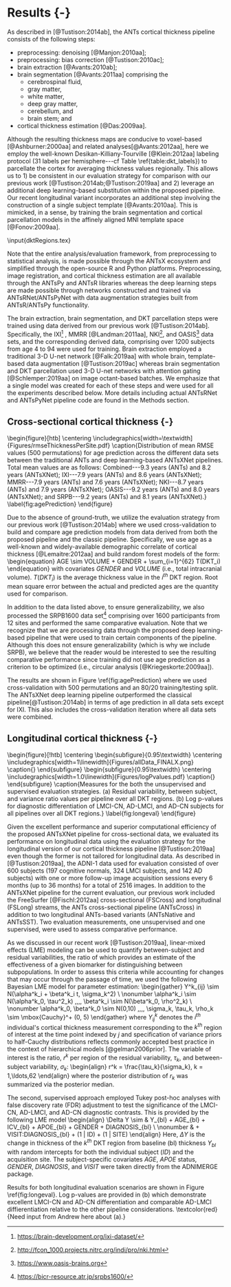 
# Results {-}

As described in [@Tustison:2014ab], the ANTs cortical thickness pipeline
consists of the following steps:

* preprocessing: denoising [@Manjon:2010aa];
* preprocessing: bias correction [@Tustison:2010ac];
* brain extraction [@Avants:2010ab];
* brain segmentation [@Avants:2011aa] comprising the
    * cerebrospinal fluid,
    * gray matter,
    * white matter,
    * deep gray matter,
    * cerebellum, and
    * brain stem; and
* cortical thickness estimation [@Das:2009aa].

Although the resulting thickness maps are conducive to voxel-based
[@Ashburner:2000aa] and related analyses[@Avants:2012aa], here we employ the
well-known Desikan-Killiany-Tourville [@Klein:2012aa] labeling protocol (31
labels per hemisphere---cf Table \ref{table:dkt_labels}) to parcellate the
cortex for averaging thickness values regionally. This allows us to 1) be
consistent in our evaluation strategy for comparison with our previous work
[@Tustison:2014ab;@Tustison:2019aa] and 2) leverage an additional deep
learning-based substitution within the proposed pipeline. Our recent
longitudinal variant incorporates an additional step involving the construction
of a single subject template [@Avants:2010aa].  This is mimicked, in a sense, by
training the brain segmentation and cortical parcellation models in the affinely
aligned MNI template space [@Fonov:2009aa].

\input{dktRegions.tex}

Note that the entire analysis/evaluation framework, from preprocessing to
statistical analysis, is made possible through the ANTsX ecosystem and simplified
through the open-source R and Python platforms.  Preprocessing, image registration,
and cortical thickness estimation are all available through the ANTsPy and ANTsR
libraries whereas the deep learning steps are made possible through networks
constructed and trained via ANTsRNet/ANTsPyNet with data augmentation strategies
built from ANTsR/ANTsPy functionality.

The brain extraction, brain segmentation, and DKT parcellation steps were
trained using data derived from our previous work [@Tustison:2014ab].
Specifically, the IXI[^1] , MMRR [@Landman:2011aa], NKI[^2], and OASIS[^3] data
sets, and the corresponding derived data, comprising over 1200 subjects from age
4 to 94 were used for training. Brain extraction employed a traditional 3-D
U-net network [@Falk:2019aa] with whole brain, template-based data augmentation
[@Tustison:2019ac] whereas brain segmentation and DKT parcellation used 3-D
U-net networks with attention gating [@Schlemper:2019aa] on image octant-based
batches.  We emphasize that a single model was created for each of these steps
and were used for all the experiments described below.  More details including
actual ANTsRNet and ANTsPyNet pipeline code are found in the Methods section.

[^1]: https://brain-development.org/ixi-dataset/
[^2]: http://fcon_1000.projects.nitrc.org/indi/pro/nki.html
[^3]: https://www.oasis-brains.org

## Cross-sectional cortical thickness {-}

\begin{figure}[htb]
  \centering
    \includegraphics[width=\textwidth]{Figures/rmseThicknessPerSite.pdf}
  \caption{Distribution of mean RMSE values (500 permutations) for age
          prediction across the different data sets between
          the traditional ANTs and deep learning-based ANTsXNet pipelines. Total
          mean values are as follows: Combined---9.3 years (ANTs) and 8.2 years
          (ANTsXNet); IXI---7.9 years (ANTs) and 8.6 years (ANTsXNet);
          MMRR---7.9 years (ANTs) and 7.6 years (ANTsXNet); NKI---8.7 years
          (ANTs) and 7.9 years (ANTsXNet); OASIS---9.2 years (ANTs) and 8.0
          years (ANTsXNet); and SRPB---9.2 years (ANTs) and 8.1 years
          (ANTsXNet).}
  \label{fig:agePrediction}
\end{figure}

Due to the absence of ground-truth, we utilize the evaluation strategy from our
previous work [@Tustison:2014ab] where we used cross-validation to build and
compare age prediction models from data derived from both the proposed pipeline
and the classic pipeline.  Specifically, we use age as a well-known and
widely-available demographic correlate of cortical thickness [@Lemaitre:2012aa]
and build random forest models of the form:
\begin{equation}
AGE \sim VOLUME + GENDER + \sum_{i=1}^{62} T(DKT_i)
\end{equation}
with covariates $GENDER$ and $VOLUME$ (i.e., total intracranial volume).
$T(DKT_i)$ is the average thickness value in the $i^{th}$ DKT region.  Root mean
square error between the actual and predicted ages are the quantity used for
comparison.

<!-- \begin{figure}[htb]
  \centering
  \begin{subfigure}{0.4\textwidth}
    \centering
    \includegraphics[width=0.7\linewidth]{Figures/rfImportance_SRPB1600_ANTs0.8.pdf}
    \caption{ANTs}
  \end{subfigure}%
  \begin{subfigure}{0.4\textwidth}
    \centering
    \includegraphics[width=0.7\linewidth]{Figures/rfImportance_SRPB1600_ANTsXNet0.8.pdf}
    \caption{ANTsXNet}
  \end{subfigure}
\caption{Regional importance plots for the SRPB data set using ``MeanDecreaseAccuracy'' for the
random forest regressors specified by Equation (1).}
\label{fig:rfimportance}
\end{figure} -->

In addition to the data listed above, to ensure generalizability, we also
processed the SRPB1600 data set[^4] comprising over 1600 participants from 12
sites and performed the same comparative evaluation. Note that we recognize that
we are processing data through the proposed deep learning-based pipeline that
were used to train certain components of the pipeline.  Although this does not
ensure generalizability (which is why we include SRPB), we believe that
the reader would be interested to see the resulting comparative performance since
training did not use age prediction as a criterion to be optimized
(i.e., circular analysis [@Kriegeskorte:2009aa]).

[^4]: https://bicr-resource.atr.jp/srpbs1600/

The results are shown in Figure \ref{fig:agePrediction} where we used cross-validation
with 500 permutations and an 80/20 training/testing split.   The ANTsXNet deep learning
pipeline outperformed the classical pipeline[@Tustison:2014ab] in terms of age prediction
in all data sets except for IXI.  This also includes the cross-validation iteration where
all data sets were combined.
<!-- Importance plots ranking the cortical thickness regions and
the other covariates of Equation (1) are shown in Figure \ref{fig:rfimportance}. -->


## Longitudinal cortical thickness {-}

\begin{figure}[!htb]
  \centering
  \begin{subfigure}{0.95\textwidth}
    \centering
    \includegraphics[width=1\linewidth]{Figures/allData_FINALX.png}
    \caption{}
  \end{subfigure}
  \begin{subfigure}{0.95\textwidth}
    \centering
    \includegraphics[width=1.0\linewidth]{Figures/logPvalues.pdf}
    \caption{}
  \end{subfigure}
\caption{Measures for the both the unsupervised and supervised evaluation
strategies.  (a) Residual variability, between subject, and variance ratio
values per pipeline over all DKT regions. (b) Log p-values for diagnostic
differentiation of LMCI-CN, AD-LMCI, and AD-CN subjects for all pipelines
over all DKT regions.}
\label{fig:longeval}
\end{figure}

Given the excellent performance and superior computational efficiency of the
proposed ANTsXNet pipeline for cross-sectional data, we evaluated its
performance on longitudinal data using the evaluation strategy for the
longitudinal version of our cortical thickness pipeline [@Tustison:2019aa] even
though the former is not tailored for longitudinal data. As described in
[@Tustison:2019aa], the ADNI-1 data used for evaluation consisted of over 600
subjects (197 cognitive normals, 324 LMCI subjects, and 142 AD subjects) with
one or more follow-up image acquisition sessions every 6 months (up to 36
months) for a total of 2516 images. In addition to the ANTsXNet pipeline for the
current evaluation, our previous work included the FreeSurfer [@Fischl:2012aa]
cross-sectional (FSCross) and longitudinal (FSLong) streams, the ANTs
cross-sectional pipeline (ANTsCross) in addition to two longitudinal ANTs-based
variants (ANTsNative and ANTsSST). Two evaluation measurements, one unsupervised
and one supervised, were used to assess comparative performance.

As we discussed in our recent work [@Tustison:2019aa], linear-mixed effects
(LME) modeling can be used to quantify between-subject and residual
variabilities, the ratio of which provides an estimate of the effectiveness of a
given biomarker for distinguishing between subpopulations.  In order to assess
this criteria while accounting for changes that may occur through the passage of
time, we used the following Bayesian LME model for parameter estimation:
\begin{gather}
  Y^k_{ij} \sim N(\alpha^k_i + \beta^k_i t, \sigma_k^2) \\ \nonumber
  \alpha^k_i \sim N(\alpha^k_0, \tau^2_k) \,\,\,\, \beta^k_i \sim N(\beta^k_0, \rho^2_k) \\ \nonumber
  \alpha^k_0, \beta^k_0 \sim N(0,10) \,\,\,\,  \sigma_k, \tau_k, \rho_k \sim \mbox{Cauchy}^+ (0, 5)
\end{gather}
where $Y^k_{ij}$ denotes the $i^{th}$ individual's cortical thickness
measurement corresponding to the $k^{th}$ region of interest at the time point
indexed by $j$ and specification of variance priors to half-Cauchy distributions
reflects commonly accepted best practice in the context of hierarchical models
[@gelman2006prior].  The variable of interest is the ratio, $r^k$ per region
of the residual variability, $\tau_k$, and between-subject variability, $\sigma_k$:
\begin{align}
  r^k = \frac{\tau_k}{\sigma_k}, k = 1,\ldots,62
\end{align}
where the posterior distribution of $r_k$ was summarized via the posterior
median.

The second, supervised approach employed Tukey post-hoc analyses with false
discovery rate (FDR) adjustment to test the significance of the
LMCI-CN, AD-LMCI, and AD-CN diagnostic contrasts.  This is provided by the
following LME model
\begin{align}
  \Delta Y \sim & Y_{bl} + AGE_{bl} + ICV_{bl} + APOE_{bl} + GENDER + DIAGNOSIS_{bl} \\ \nonumber
                & + VISIT:DIAGNOSIS_{bl} + (1 | ID) + (1 | SITE)
\end{align}
Here, $\Delta Y$ is the change in thickness of the $k^{th}$ DKT region from
baseline (bl) thickness $Y_{bl}$ with random intercepts for both the individual
subject ($ID$) and the acquisition site. The subject-specific covariates $AGE$, $APOE$
status, $GENDER$, $DIAGNOSIS$, and $VISIT$ were taken directly from the
ADNIMERGE package.

Results for both longitudinal evaluation scenarios are shown in Figure
\ref{fig:longeval}. Log p-values are provided in (b) which demonstrate excellent
LMCI-CN and AD-CN differentiation and comparable AD-LMCI diffierentiation relative
to the other pipeline considerations. \textcolor{red}{Need input from Andrew here
about (a).}

